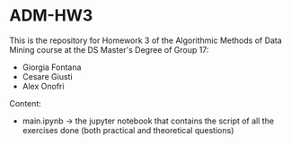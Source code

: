 # ADM-HW3
This is the repository for Homework 3 of the Algorithmic Methods of Data Mining course at the DS Master's Degree of Group 17:
- Giorgia Fontana
- Cesare Giusti
- Alex Onofri

Content:
- main.ipynb $\rightarrow$ the jupyter notebook that contains the script of all the exercises done (both practical and theoretical questions)
